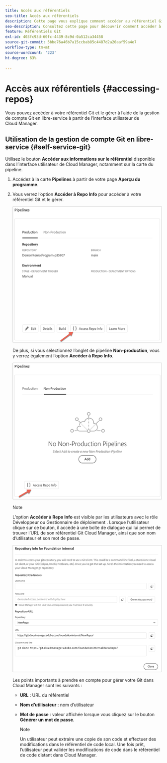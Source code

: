 ```yaml
---
title: Accès aux référentiels
seo-title: Accès aux référentiels
description: Cette page vous explique comment accéder au référentiel Git et le gérer.
seo-description: Consultez cette page pour découvrir comment accéder à votre référentiel Git et le gérer.
feature: Référentiels Git
exl-id: 403fc93d-60fc-4439-8c9d-0a512ca34458
source-git-commit: 5bbe76a46b7a15ccbab85c4487d2a20aaf59a4e7
workflow-type: tm+mt
source-wordcount: '223'
ht-degree: 63%

---
```


# Accès aux référentiels {#accessing-repos}

Vous pouvez accéder à votre référentiel Git et le gérer à l’aide de la gestion de compte Git en libre-service à partir de l’interface utilisateur de Cloud Manager.

## Utilisation de la gestion de compte Git en libre-service {#self-service-git}

Utilisez le bouton **Accéder aux informations sur le référentiel** disponible dans l’interface utilisateur de Cloud Manager, notamment sur la carte du pipeline.

1. Accédez à la carte **Pipelines** à partir de votre page **Aperçu du programme**.

1. Vous verrez l’option **Accéder à Repo Info** pour accéder à votre référentiel Git et le gérer.

   ![](assets/access-repo1.png)

   De plus, si vous sélectionnez l’onglet de pipeline **Non-production**, vous y verrez également l’option **Accéder à Repo Info**.

   ![](assets/access-repo-nonprod.png)


   >[!NOTE]
   >L’option **Accéder à Repo Info** est visible par les utilisateurs avec le rôle Développeur ou Gestionnaire de déploiement . Lorsque l’utilisateur clique sur ce bouton, il accède à une boîte de dialogue qui lui permet de trouver l’URL de son référentiel Git Cloud Manager, ainsi que son nom d’utilisateur et son mot de passe.

   ![](assets/access-repo-create.png)

   Les points importants à prendre en compte pour gérer votre Git dans Cloud Manager sont les suivants :

   * **URL** : URL du référentiel
   * **Nom d’utilisateur** : nom d’utilisateur
   * **Mot de passe** : valeur affichée lorsque vous cliquez sur le bouton **Générer un mot de passe**.


      >[!NOTE]
      >Un utilisateur peut extraire une copie de son code et effectuer des modifications dans le référentiel de code local. Une fois prêt, l’utilisateur peut valider les modifications de code dans le référentiel de code distant dans Cloud Manager.
